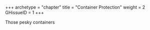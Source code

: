 +++
archetype = "chapter"
title = "Container Protection"
weight = 2
GHissueID = 1
+++

Those pesky containers
